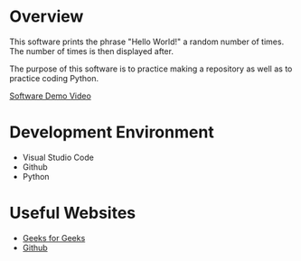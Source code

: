 # Overview


This software prints the phrase "Hello World!" a random number of times. The number of times is then displayed after.

The purpose of this software is to practice making a repository as well as to practice coding Python.


[Software Demo Video](https://youtu.be/QvLpnv35j18)

# Development Environment

- Visual Studio Code
- Github
- Python

# Useful Websites

* [Geeks for Geeks](https://www.geeksforgeeks.org/random-numbers-in-python/)
* [Github](https://github.com/)
